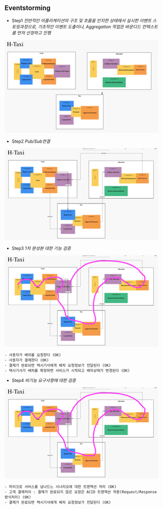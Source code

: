 ## Eventstorming

+ Step1
*전반적인 어플리케이션의 구조 및 흐름을 인지한 상태에서 실시한 이벤트 스토밍과정으로, 기초적인 이벤트 도출이나, Aggregation 작업은 바운디드 컨텍스트를 먼저 선정하고 진행*
<img src = '/images/Screen Shot 2022-03-28 at 14.42.26.png'>

+ Step2
*Pub/Sub연결*
<img src = '/images/Screen Shot 2022-03-28 at 15.18.42.png'>

+ Step3
*1차 완성본 대한 기능 검증*
<img src = '/images/Screen Shot 2022-03-28 at 15.30.42.png'>

```
- 사용자가 배차를 요청한다 (OK)
- 사용자가 결제한다 (OK)
- 결제가 완료되면 택시기사에게 배차 요청정보가 전달된다 (OK)
- 택시기사가 배차를 확정하면 서비스가 시작되고 배차상태가 변경된다 (OK)
```

+ Step4
*비기능 요구사항에 대한 검증*
<img src = '/images/Screen Shot 2022-03-28 at 15.30.42.png'>

```
- 마이크로 서비스를 넘나드느 시나리오에 대한 트랜잭션 처리 (OK)
- 고객 결제처리 : 결제가 완료되지 않은 요청은 ACID 트랜잭션 적용(Request/Response 방식처리) (OK)
- 결제가 완료되면 택시기사에게 배차 요청정보가 전달된다 (OK)
```

## 

